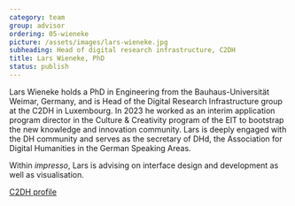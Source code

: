 ```yaml
---
category: team
group: advisor
ordering: 05-wieneke
picture: /assets/images/lars-wieneke.jpg
subheading: Head of digital research infrastructure, C2DH
title: Lars Wieneke, PhD
status: publish
---
```


Lars Wieneke holds a PhD in Engineering from the Bauhaus-Universität Weimar, Germany, and is Head of the Digital Research Infrastructure group at the C2DH in Luxembourg. In 2023 he worked as an interim application program director in the Culture & Creativity program of the EIT to bootstrap the new knowledge and innovation community. Lars is deeply engaged with the DH community and serves as the secretary of DHd, the Association for Digital Humanities in the German Speaking Areas.

Within *impresso*, Lars is advising on interface design and development as well as visualisation.

[C2DH profile](https://www.c2dh.uni.lu/people/lars-wieneke)
